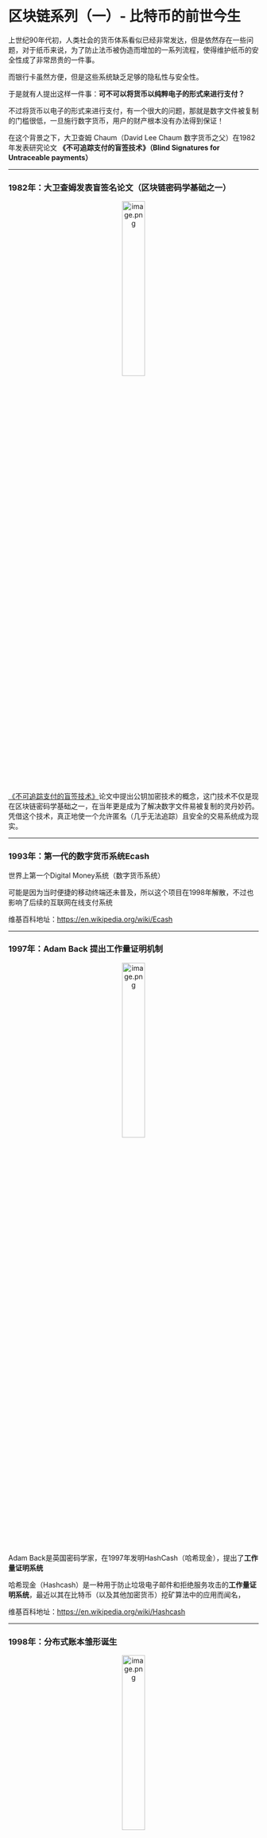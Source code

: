 # 区块链系列（一）- 比特币的前世今生

上世纪90年代初，人类社会的货币体系看似已经非常发达，但是依然存在一些问题，对于纸币来说，为了防止法币被伪造而增加的一系列流程，使得维护纸币的安全性成了非常昂贵的一件事。

而银行卡虽然方便，但是这些系统缺乏足够的隐私性与安全性。

于是就有人提出这样一件事：**可不可以将货币以纯粹电子的形式来进行支付？**

不过将货币以电子的形式来进行支付，有一个很大的问题，那就是数字文件被复制的门槛很低，一旦施行数字货币，用户的财产根本没有办法得到保证！

在这个背景之下，大卫查姆 Chaum（David Lee Chaum 数字货币之父）在1982年发表研究论文 **《不可追踪支付的盲签技术》（Blind Signatures for Untraceable payments）**

---

### 1982年：大卫查姆发表盲签名论文（区块链密码学基础之一）

<p align=center><img src="https://p3-juejin.byteimg.com/tos-cn-i-k3u1fbpfcp/57d1c43ae92e48dfad8aa3e340e10347~tplv-k3u1fbpfcp-watermark.image?" alt="image.png" width="30%" /></p>

[《不可追踪支付的盲签技术》](https://link.springer.com/chapter/10.1007/978-1-4757-0602-4_18)论文中提出公钥加密技术的概念，这门技术不仅是现在区块链密码学基础之一，在当年更是成为了解决数字文件易被复制的灵丹妙药。凭借这个技术，真正地使一个允许匿名（几乎无法追踪）且安全的交易系统成为现实。


---

### 1993年：第一代的数字货币系统Ecash

世界上第一个Digital Money系统（数字货币系统）

可能是因为当时便捷的移动终端还未普及，所以这个项目在1998年解散，不过也影响了后续的互联网在线支付系统

维基百科地址：[](https://en.wikipedia.org/wiki/Ecash)<https://en.wikipedia.org/wiki/Ecash>


---

### 1997年：Adam Back 提出工作量证明机制

<p align=center><img src="https://p1-juejin.byteimg.com/tos-cn-i-k3u1fbpfcp/dbc0ececb6084f8f839b5714c949696a~tplv-k3u1fbpfcp-watermark.image?" alt="image.png"  width="30%"/></p>

Adam Back是英国密码学家，在1997年发明HashCash（哈希现金），提出了**工作量证明系统**

哈希现金（Hashcash）是一种用于防止垃圾电子邮件和拒绝服务攻击的**工作量证明系统**，最近以其在比特币（以及其他加密货币）挖矿算法中的应用而闻名，

维基百科地址：[](https://en.wikipedia.org/wiki/Hashcash)<https://en.wikipedia.org/wiki/Hashcash>

---

### 1998年：分布式账本雏形诞生

<p align=center><img src="https://p9-juejin.byteimg.com/tos-cn-i-k3u1fbpfcp/0224dcb758c4407d9f71e92a0d64b0e3~tplv-k3u1fbpfcp-watermark.image?" alt="image.png" width="30%" /></p>

美籍华裔科学家Dai Wei 发明B-Money电子货币协议，此协议是分布式账本的雏形，中本聪在创建比特币的时候引用了B-money。

**提出：抵押（Staking），POS，DPOS**

维基百科地址：[](https://en.bitcoin.it/wiki/B-money)<https://en.bitcoin.it/wiki/B-money>


---

### 1998年：比特币架构雏形

<p align=center><img src="https://p9-juejin.byteimg.com/tos-cn-i-k3u1fbpfcp/02140f416b3e49a6a75a0a9310758877~tplv-k3u1fbpfcp-watermark.image?" alt="image.png" width="30%" /></p>

Nick Szabo（美国密码学家）发明 Bit Gold（数位黄金，电子货币），并引入**工作量证明机制**（比特币架构雏形），这套系统是第一个接近比特币架构的雏形。

**提出拜占庭算法防止双重花费**

---

### 2004年：Hal Finney 提出算力挖矿概念

<p align=center><img src="https://p9-juejin.byteimg.com/tos-cn-i-k3u1fbpfcp/9f49f84bca154d9fbf0dc6fea0dcfcbb~tplv-k3u1fbpfcp-watermark.image?" alt="image.png" width="30%" /></p>

Hal Finney（美国计算机科学家），在2004年，融合前人研究，提出了**算力挖矿概念（RPOW Token 可重复使用的工作证明），并且提出Token概念**

Reusable Proofs of Work：[](https://nakamotoinstitute.org/finney/rpow/index.html)<https://nakamotoinstitute.org/finney/rpow/index.html>


---

### 2008年：中本聪发表比特币白皮书

<p align=center><img src="https://p6-juejin.byteimg.com/tos-cn-i-k3u1fbpfcp/fcdb8ade7d7345cd8e34775896011c2f~tplv-k3u1fbpfcp-watermark.image?" alt="image.png"  width="30%"/></p>

2008年中本聪提出了比特币，创新点是提出比特币经济模型，使其可以去中心化运转，持续稳定的运行到了今天

备注：

-   比特币分布式账本技术，参考的是1998年的 B-Money
-   工作量证明机制，防双花参考的是1998年 Bit Gold
-   算力挖矿，token概念，参考的是2004年 RPOW Token

**比特币和区块链技术的关系：比特币是区块链技术的第一个应用**

《比特币：对等网络电子现金系统》：https://www.ussc.gov/sites/default/files/pdf/training/annual-national-training-seminar/2018/Emerging_Tech_Bitcoin_Crypto.pdf

---

以上就是比特币的前世今生，我们会发现技术不是突然出现的，是演进的过程，了解历史可以让我们更能看清道路，而不是看到比特币就和炒币关联起来。

了解比特币的前世今生，有利于我们看的透彻，目前比特币网络，或者区块链网络还有很多问题，速度太慢，费用太高等等问题，相信未来这些解决就有大家一份力量。

最后如果这个文章对你有帮助，欢迎点赞，关注，收藏，我将会持续不断的输出区块链相关的文章。


---


### 其他文章预告

- [《区块链系列（一）- 比特币的前世今生》](https://juejin.cn/post/7154769694325473311)
- [《区块链系列（二）- 拜占庭将军问题》](https://juejin.cn/post/7155871942438813710)
- 《区块链系列（三）- 区块链到底是什么》10月21日发布
- 《区块链系列（四）- 彻底读懂何为双花》10月23日发布
- 《区块链系列（五）- 你必须了解一点区块链挖矿技术》10月25日发布
- ......






